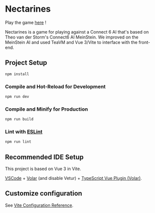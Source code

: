 # Nectarines

Play the game [here](https://azurefractal.github.io/Nectarines/) !

Nectarines is a game for playing against a Connect 6 AI that's based on Theo van der Storm's Connect6 AI MeinStein. We improved on the MeinStein AI and used TeaVM and Vue 3/Vite to interface with the front-end.

## Project Setup

```sh
npm install
```

### Compile and Hot-Reload for Development

```sh
npm run dev
```

### Compile and Minify for Production

```sh
npm run build
```

### Lint with [ESLint](https://eslint.org/)

```sh
npm run lint
```


## Recommended IDE Setup

This project is based on Vue 3 in Vite.

[VSCode](https://code.visualstudio.com/) + [Volar](https://marketplace.visualstudio.com/items?itemName=Vue.volar) (and disable Vetur) + [TypeScript Vue Plugin (Volar)](https://marketplace.visualstudio.com/items?itemName=Vue.vscode-typescript-vue-plugin).

## Customize configuration

See [Vite Configuration Reference](https://vitejs.dev/config/).
